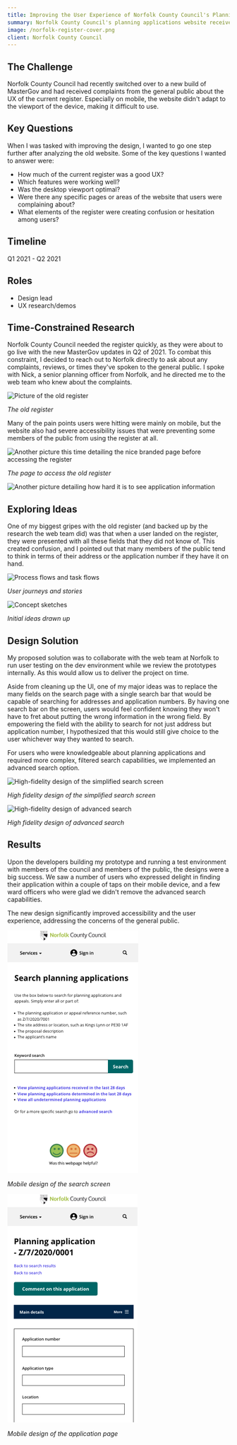 ```yaml
---
title: Improving the User Experience of Norfolk County Council's Planning Applications Website
summary: Norfolk County Council's planning applications website receives hundreds of visits from the public every week. However, the website was facing multiple complaints from users about its poor user experience (UX), especially on mobile devices. The website was built on a new version of MasterGov, but its UX was outdated and lacked accessibility features.
image: /norfolk-register-cover.png
client: Norfolk County Council
---
```


## The Challenge

Norfolk County Council had recently switched over to a new build of MasterGov and had received complaints from the general public about the UX of the current register. Especially on mobile, the website didn't adapt to the viewport of the device, making it difficult to use.

## Key Questions

When I was tasked with improving the design, I wanted to go one step further after analyzing the old website. Some of the key questions I wanted to answer were:

- How much of the current register was a good UX?
- Which features were working well?
- Was the desktop viewport optimal?
- Were there any specific pages or areas of the website that users were complaining about?
- What elements of the register were creating confusion or hesitation among users?

## Timeline

Q1 2021 - Q2 2021

## Roles

- Design lead
- UX research/demos

## Time-Constrained Research

Norfolk County Council needed the register quickly, as they were about to go live with the new MasterGov updates in Q2 of 2021. To combat this constraint, I decided to reach out to Norfolk directly to ask about any complaints, reviews, or times they've spoken to the general public. I spoke with Nick, a senior planning officer from Norfolk, and he directed me to the web team who knew about the complaints.

![Picture of the old register](/norfolk-register-1.png)

_The old register_

Many of the pain points users were hitting were mainly on mobile, but the website also had severe accessibility issues that were preventing some members of the public from using the register at all.

![Another picture this time detailing the nice branded page before accessing the register](/norfolk-register-2.png)

_The page to access the old register_

![Another picture detailing how hard it is to see application information](/norfolk-register-3.png)

## Exploring Ideas

One of my biggest gripes with the old register (and backed up by the research the web team did) was that when a user landed on the register, they were presented with all these fields that they did not know of. This created confusion, and I pointed out that many members of the public tend to think in terms of their address or the application number if they have it on hand.

![Process flows and task flows](/norfolk-register-4.png)

_User journeys and stories_

![Concept sketches](/norfolk-register-5.jpeg)

_Initial ideas drawn up_

## Design Solution

My proposed solution was to collaborate with the web team at Norfolk to run user testing on the dev environment while we review the prototypes internally. As this would allow us to deliver the project on time.

Aside from cleaning up the UI, one of my major ideas was to replace the many fields on the search page with a single search bar that would be capable of searching for addresses and application numbers. By having one search bar on the screen, users would feel confident knowing they won't have to fret about putting the wrong information in the wrong field. By empowering the field with the ability to search for not just address but application number, I hypothesized that this would still give choice to the user whichever way they wanted to search.

For users who were knowledgeable about planning applications and required more complex, filtered search capabilities, we implemented an advanced search option.

![High-fidelity design of the simplified search screen](/norfolk-register-6.png)

_High fidelity design of the simplified search screen_

![High-fidelity design of advanced search](/norfolk-register-7.png)

_High fidelity design of advanced search_

## Results

Upon the developers building my prototype and running a test environment with members of the council and members of the public, the designs were a big success. We saw a number of users who expressed delight in finding their application within a couple of taps on their mobile device, and a few ward officers who were glad we didn't remove the advanced search capabilities.

The new design significantly improved accessibility and the user experience, addressing the concerns of the general public.

![Mobile design of the search screen](../../assets/norfolk-register-8.png)

_Mobile design of the search screen_

![Mobile design of the application page](../../assets/norfolk-register-9.png)

_Mobile design of the application page_

